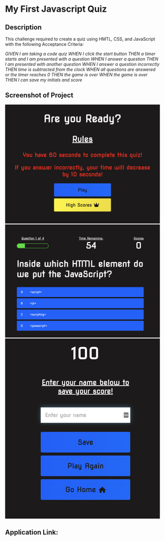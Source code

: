 # My First Javascript Quiz

## Description
This challenge required to create a quiz using HMTL, CSS, and JavaScript with the following Acceptance Criteria:

*GIVEN I am taking a code quiz*
*WHEN I click the start button*
*THEN a timer starts and I am presented with a question*
*WHEN I answer a question*
*THEN I am presented with another question*
*WHEN I answer a question incorrectly*
*THEN time is subtracted from the clock*
*WHEN all questions are answered or the timer reaches 0*
*THEN the game is over*
*WHEN the game is over*
*THEN I can save my initials and score*

## Screenshot of Project
![screenshot](/Mod4Challenge_Screenshot_1.png)
![screenshot](/Mod4Challenge_Screenshot_2.png)
![screenshot](/Mod4Challenge_Screenshot_3.png)

## Application Link:
